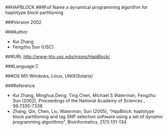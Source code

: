 ##HAPBLOCK
###Full Name
a dynamical programming algorithm for haplotype block partitioning

###Version
2002

###Author
* Kui Zhang
* Fengzhu Sun (USC)

###URL
http://www-hto.usc.edu/msms/HapBlock/

###Language
C

###OS
MS-Windows, Linux, UNIX(Solaris)

###Reference
* Kui Zhang, Minghua Deng, Ting Chen, Michael S Waterman, Fengzhu Sun (2002), Proceedings of the National Academy of Sciences , 99:7335-7339.
* Zhang, Qin, Chen, Liu, Waterman, Sun (2005), "HapBlock: haplotype block partitioning and tag SNP selection software using a set of dynamic programming algorithms", Bioinformatics, 21(1):131-134.


